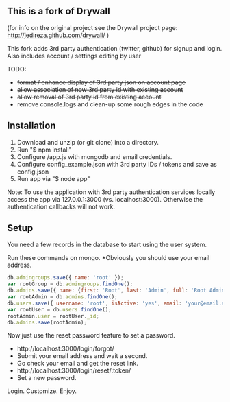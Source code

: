 This is a fork of Drywall
------------

(for info on the original project see the Drywall project page: http://jedireza.github.com/drywall/ )

This fork adds 3rd party authentication (twitter, github) for signup and login.
Also includes account / settings editing by user

TODO:
- ~~format / enhance display of 3rd party json on account page~~
- ~~allow association of new 3rd party id with existing account~~
- ~~allow removal of 3rd party id from existing account~~
- remove console.logs and clean-up some rough edges in the code 


Installation
------------

 1. Download and unzip (or git clone) into a directory.
 2. Run "$ npm install"
 3. Configure /app.js with mongodb and email credentials.
 4. Configure config_example.json with 3rd party IDs / tokens and save as config.json
 5. Run app via "$ node app"

Note: To use the application with 3rd party authentication services locally access the app via 127.0.0.1:3000 (vs. localhost:3000). Otherwise the authentication callbacks will not work.

Setup
------------

You need a few records in the database to start using the user system.

Run these commands on mongo. *Obviously you should use your email address.

```js
db.admingroups.save({ name: 'root' });
var rootGroup = db.admingroups.findOne();
db.admins.save({ name: {first: 'Root', last: 'Admin', full: 'Root Admin'}, groups: [rootGroup._id] });
var rootAdmin = db.admins.findOne();
db.users.save({ username: 'root', isActive: 'yes', email: 'your@email.addy', roles: {admin: rootAdmin._id} });
var rootUser = db.users.findOne();
rootAdmin.user = rootUser._id;
db.admins.save(rootAdmin);
```

Now just use the reset password feature to set a password.

 * http://localhost:3000/login/forgot/
 * Submit your email address and wait a second.
 * Go check your email and get the reset link.
 * http://localhost:3000/login/reset/:token/
 * Set a new password.

Login. Customize. Enjoy.
